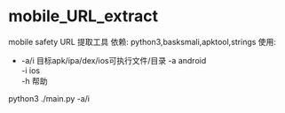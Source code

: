 # mobile_URL_extract
mobile safety
URL 提取工具 
依赖:
python3,basksmali,apktool,strings
使用:
- -a/i 目标apk/ipa/dex/ios可执行文件/目录
-a android  
-i ios   
-h 帮助

python3 ./main.py -a/i <FilePath>

